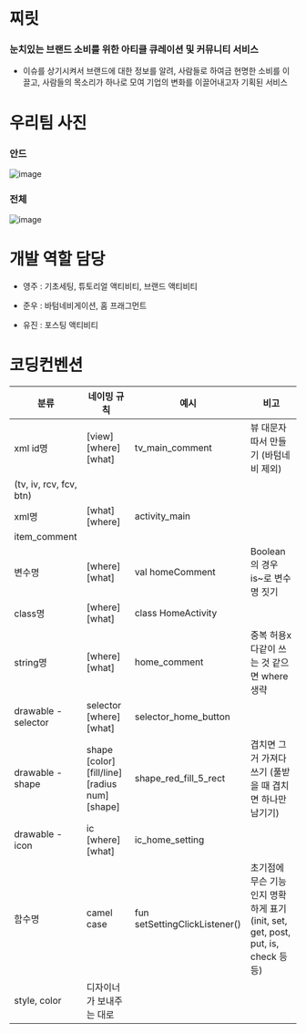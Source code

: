 # 찌릿

### 눈치있는 브랜드 소비를 위한 아티클 큐레이션 및 커뮤니티 서비스

- 이슈를 상기시켜서 브랜드에 대한 정보를 알려, 사람들로 하여금 현명한 소비를 이끌고, 사람들의 목소리가 하나로 모여 기업의 변화를 이끌어내고자 기획된 서비스

# 우리팀 사진

### 안드
![image](https://user-images.githubusercontent.com/84129098/202861951-1c8574f8-077f-48bb-965d-87d7f820857c.png)

### 전체
![image](https://user-images.githubusercontent.com/84129098/202861961-5734ca2b-cadd-4065-825f-a0b56c5fc872.png)



# 개발 역할 담당

- 영주 : 기초세팅, 튜토리얼 액티비티, 브랜드 액티비티

- 준우 : 바텀네비게이션, 홈 프래그먼트

- 유진 : 포스팅 액티비티

# 코딩컨벤션

| 분류 | 네이밍 규칙 | 예시 | 비고 |
| --- | --- | --- | --- |
| xml id명 | [view] [where] [what] | tv_main_comment | 뷰 대문자 따서 만들기 (바텀네비 제외)
(tv, iv, rcv, fcv, btn) |
| xml명 | [what] [where] | activity_main
item_comment |  |
| 변수명 | [where] [what] | val homeComment | Boolean의 경우 is~로 변수명 짓기 |
| class명 | [where] [what] | class HomeActivity |  |
| string명 | [where] [what] | home_comment | 중복 허용x 다같이 쓰는 것 같으면 where 생략 |
| drawable - selector | selector [where] [what] | selector_home_button |  |
| drawable - shape | shape [color] [fill/line] [radius num] [shape] | shape_red_fill_5_rect | 겹치면 그거 가져다 쓰기 (풀받을 때 겹치면 하나만 남기기) |
| drawable - icon | ic [where] [what] | ic_home_setting |  |
| 함수명 | camel case | fun setSettingClickListener() | 초기점에 무슨 기능인지 명확하게 표기 (init, set, get, post, put, is, check 등등) |
| style, color | 디자이너가 보내주는 대로 |  |  |
